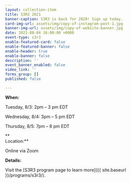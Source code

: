 ```yaml
---
layout: collection-item
title: S3R3 2021
banner-caption: S3R3 is back for 2020! Sign up today.
card-img-url: assets/img/copy-of-instagram-post-1.jpg
banner-img-url: assets/img/copy-of-website-banner.jpg
date: 2021-08-04 16:00:00 +0000
event-type: s3r3
enable-featured-card: false
enable-featured-banner: false
enable-header: true
enable-banner: false
description: ''
event_banner_enabled: false
video_link: ''
forms_group: []
published: false

---
```

**When:**

Tuesday, 8/3: 2pm – 3 pm EDT

Wednesday, 8/4: 3pm – 5 pm EDT

Thursday, 8/5: 7pm – 8 pm EDT

**  
Location:**

Online via Zoom

**Details:**

Visit the [S3R3 program page to learn more]({{ site.baseurl }}/programs/s3r3/).
